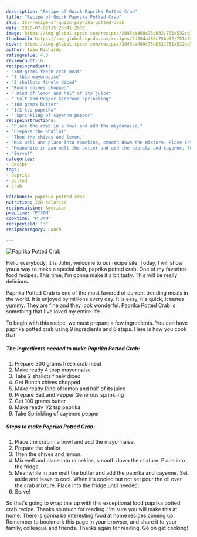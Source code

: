 ```yaml
---
description: "Recipe of Quick Paprika Potted Crab"
title: "Recipe of Quick Paprika Potted Crab"
slug: 357-recipe-of-quick-paprika-potted-crab
date: 2020-07-02T15:25:41.297Z
image: https://img-global.cpcdn.com/recipes/2d45da480c75bb32/751x532cq70/paprika-potted-crab-recipe-main-photo.jpg
thumbnail: https://img-global.cpcdn.com/recipes/2d45da480c75bb32/751x532cq70/paprika-potted-crab-recipe-main-photo.jpg
cover: https://img-global.cpcdn.com/recipes/2d45da480c75bb32/751x532cq70/paprika-potted-crab-recipe-main-photo.jpg
author: Ivan Richards
ratingvalue: 4.3
reviewcount: 6
recipeingredient:
- "300 grams fresh crab meat"
- "4 tbsp mayonnaise"
- "2 shallots finely diced"
- "Bunch chives chopped"
- " Rind of lemon and half of its juice"
- " Salt and Pepper Generous sprinkling"
- "100 grams butter"
- "1/2 tsp paprika"
- " Sprinkling of cayenne pepper"
recipeinstructions:
- "Place the crab in a bowl and add the mayonnaise."
- "Prepare the shallot"
- "Then the chives and lemon."
- "Mix well and place into ramekins, smooth down the mixture. Place into the fridge."
- "Meanwhile in pan melt the butter and add the paprika and cayenne. Set aside and leave to cool. When it’s cooled but not set pour the oil over the crab mixture. Place into the fridge until needed."
- "Serve!"
categories:
- Recipe
tags:
- paprika
- potted
- crab

katakunci: paprika potted crab 
nutrition: 228 calories
recipecuisine: American
preptime: "PT30M"
cooktime: "PT34M"
recipeyield: "3"
recipecategory: Lunch

---
```



![Paprika Potted Crab](https://img-global.cpcdn.com/recipes/2d45da480c75bb32/751x532cq70/paprika-potted-crab-recipe-main-photo.jpg)

Hello everybody, it is John, welcome to our recipe site. Today, I will show you a way to make a special dish, paprika potted crab. One of my favorites food recipes. This time, I'm gonna make it a bit tasty. This will be really delicious.



Paprika Potted Crab is one of the most favored of current trending meals in the world. It is enjoyed by millions every day. It is easy, it's quick, it tastes yummy. They are fine and they look wonderful. Paprika Potted Crab is something that I've loved my entire life.


To begin with this recipe, we must prepare a few ingredients. You can have paprika potted crab using 9 ingredients and 6 steps. Here is how you cook that.

<!--inarticleads1-->

##### The ingredients needed to make Paprika Potted Crab:

1. Prepare 300 grams fresh crab meat
1. Make ready 4 tbsp mayonnaise
1. Take 2 shallots finely diced
1. Get Bunch chives chopped
1. Make ready  Rind of lemon and half of its juice
1. Prepare  Salt and Pepper Generous sprinkling
1. Get 100 grams butter
1. Make ready 1/2 tsp paprika
1. Take  Sprinkling of cayenne pepper




<!--inarticleads2-->

##### Steps to make Paprika Potted Crab:

1. Place the crab in a bowl and add the mayonnaise.
1. Prepare the shallot
1. Then the chives and lemon.
1. Mix well and place into ramekins, smooth down the mixture. Place into the fridge.
1. Meanwhile in pan melt the butter and add the paprika and cayenne. Set aside and leave to cool. When it’s cooled but not set pour the oil over the crab mixture. Place into the fridge until needed.
1. Serve!




So that's going to wrap this up with this exceptional food paprika potted crab recipe. Thanks so much for reading. I'm sure you will make this at home. There is gonna be interesting food at home recipes coming up. Remember to bookmark this page in your browser, and share it to your family, colleague and friends. Thanks again for reading. Go on get cooking!
